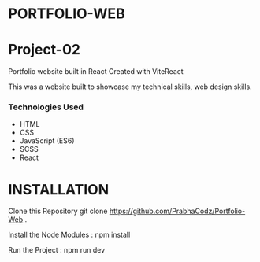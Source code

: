 # PORTFOLIO-WEB


# Project-02
Portfolio website built in React
Created with ViteReact 


This was a website built to showcase my technical skills, web design skills.





### Technologies Used

* HTML
* CSS
* JavaScript (ES6)
* SCSS
* React


# INSTALLATION 

Clone this Repository
git clone https://github.com/PrabhaCodz/Portfolio-Web .

Install the Node Modules  : 
npm install

Run the Project   :
npm run dev
